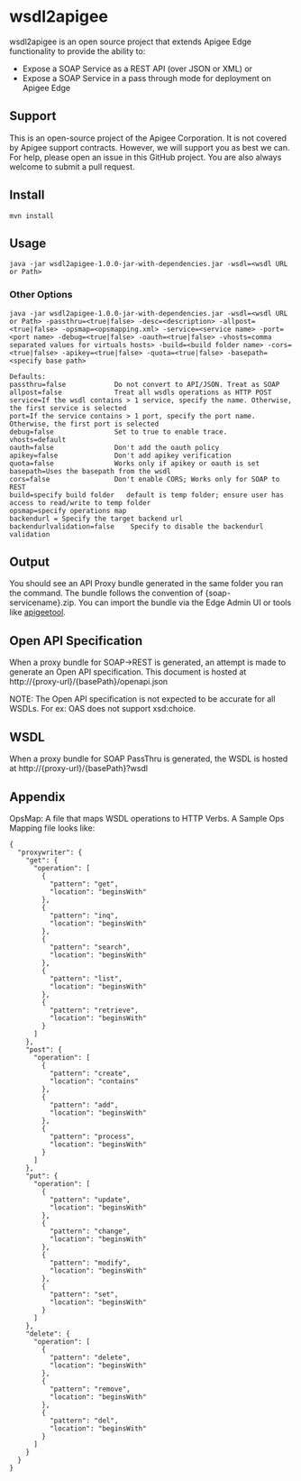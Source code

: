 # wsdl2apigee
wsdl2apigee is an open source project that extends Apigee Edge functionality to provide the ability to:

* Expose a SOAP Service as a REST API (over JSON or XML) or
* Expose a SOAP Service in a pass through mode for deployment on Apigee Edge

## Support
This is an open-source project of the Apigee Corporation. It is not covered by Apigee support contracts. However, we will support you as best we can. For help, please open an issue in this GitHub project. You are also always welcome to submit a pull request.

## Install
```
mvn install
```

## Usage
```
java -jar wsdl2apigee-1.0.0-jar-with-dependencies.jar -wsdl=<wsdl URL or Path>
```

### Other Options
```
java -jar wsdl2apigee-1.0.0-jar-with-dependencies.jar -wsdl=<wsdl URL or Path> -passthru=<true|false> -desc=<description> -allpost=<true|false> -opsmap=<opsmapping.xml> -service=<service name> -port=<port name> -debug=<true|false> -oauth=<true|false> -vhosts=comma separated values for virtuals hosts> -build=<build folder name> -cors=<true|false> -apikey=<true|false> -quota=<true|false> -basepath=<specify base path>

Defaults:
passthru=false            Do not convert to API/JSON. Treat as SOAP
allpost=false             Treat all wsdls operations as HTTP POST
service=If the wsdl contains > 1 service, specify the name. Otherwise, the first service is selected
port=If the service contains > 1 port, specify the port name. Otherwise, the first port is selected
debug=false               Set to true to enable trace.
vhosts=default
oauth=false               Don't add the oauth policy
apikey=false              Don't add apikey verification
quota=false               Works only if apikey or oauth is set
basepath=Uses the basepath from the wsdl
cors=false                Don't enable CORS; Works only for SOAP to REST
build=specify build folder   default is temp folder; ensure user has access to read/write to temp folder
opsmap=specify operations map
backendurl = Specify the target backend url
backendurlvalidation=false    Specify to disable the backendurl validation
```
## Output
You should see an API Proxy bundle generated in the same folder you ran the command. The bundle follows the convention of
{soap-servicename}.zip. You can import the bundle via the Edge Admin UI or tools like [apigeetool](https://www.npmjs.com/package/apigeetool).

## Open API Specification
When a proxy bundle for SOAP->REST is generated, an attempt is made to generate an Open API specification.
This document is hosted at http://{proxy-url}/{basePath}/openapi.json

NOTE: The Open API specification is not expected to be accurate for all WSDLs. For ex: OAS does not support xsd:choice.

## WSDL
When a proxy bundle for SOAP PassThru is generated, the WSDL is hosted at http://{proxy-url}/{basePath}?wsdl

## Appendix
OpsMap:
A file that maps WSDL operations to HTTP Verbs. A Sample Ops Mapping file looks like:
```
{
  "proxywriter": {
    "get": {
      "operation": [
        {
          "pattern": "get",
          "location": "beginsWith"
        },
        {
          "pattern": "inq",
          "location": "beginsWith"
        },
        {
          "pattern": "search",
          "location": "beginsWith"
        },
        {
          "pattern": "list",
          "location": "beginsWith"
        },
        {
          "pattern": "retrieve",
          "location": "beginsWith"
        }
      ]
    },
    "post": {
      "operation": [
        {
          "pattern": "create",
          "location": "contains"
        },
        {
          "pattern": "add",
          "location": "beginsWith"
        },
        {
          "pattern": "process",
          "location": "beginsWith"
        }
      ]
    },
    "put": {
      "operation": [
        {
          "pattern": "update",
          "location": "beginsWith"
        },
        {
          "pattern": "change",
          "location": "beginsWith"
        },
        {
          "pattern": "modify",
          "location": "beginsWith"
        },
        {
          "pattern": "set",
          "location": "beginsWith"
        }
      ]
    },
    "delete": {
      "operation": [
        {
          "pattern": "delete",
          "location": "beginsWith"
        },
        {
          "pattern": "remove",
          "location": "beginsWith"
        },
        {
          "pattern": "del",
          "location": "beginsWith"
        }
      ]
    }
  }
}
```

